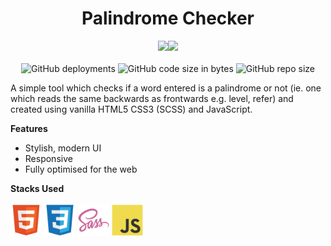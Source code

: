 <div align="center">

<h1>Palindrome Checker</h1>

![](https://api.checklyhq.com/v1/badges/checks/ab42fb98-e534-45c1-b42f-865e97874835?style=for-the-badge&theme=dark)![](https://api.checklyhq.com/v1/badges/checks/ab42fb98-e534-45c1-b42f-865e97874835?style=for-the-badge&theme=dark&responseTime=true)<br><br>![GitHub deployments](https://img.shields.io/github/deployments/asbhogal/Palindrome-Checker/production?label=DEPLOYMENT%20STATE&style=for-the-badge&labelColor=000) ![GitHub code size in bytes](https://img.shields.io/github/languages/code-size/asbhogal/Palindrome-Checker?style=for-the-badge&labelColor=000) ![GitHub repo size](https://img.shields.io/github/repo-size/asbhogal/Palindrome-Checker?color=blueviolet&style=for-the-badge&labelColor=000)

</div>

A simple tool which checks if a word entered is a palindrome or not (ie. one which reads the same backwards as frontwards e.g. level, refer) and created using vanilla HTML5 CSS3 (SCSS) and JavaScript.

<strong>Features</strong>
 - Stylish, modern UI
 - Responsive
 - Fully optimised for the web

 <strong>Stacks Used</strong>
<br><br>
<a target="_blank" rel="noopener noreferrer" href="https://github.com/devicons/devicon/blob/master/icons/html5/html5-original.svg"><img src="https://github.com/devicons/devicon/raw/master/icons/html5/html5-original.svg" alt="html5" width="50" height="50" style="max-width:100%;"></a>
<a target="_blank" rel="noopener noreferrer" href="https://github.com/devicons/devicon/blob/master/icons/css3/css3-original.svg"><img src="https://github.com/devicons/devicon/raw/master/icons/css3/css3-original.svg" alt="css3" width="50" height="50" style="max-width:100%;"></a>
<a target="_blank" rel="noopener noreferrer" href="https://github.com/devicons/devicon/blob/master/icons/sass/sass-original.svg"><img src="https://github.com/devicons/devicon/blob/master/icons/sass/sass-original.svg" alt="sass" width="50" height="50" style="max-width:100%;"></a>
<a target="_blank" rel="noopener noreferrer" href="https://github.com/devicons/devicon/blob/master/icons/javascript/javascript-original.svg"><img src="https://github.com/devicons/devicon/raw/master/icons/javascript/javascript-original.svg" alt="JavaScript" width="50" height="50" style="max-width:100%;"></a>